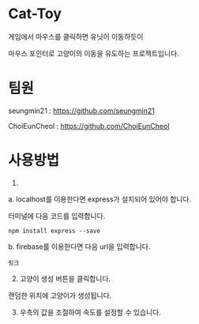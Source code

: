 # Cat-Toy
게임에서 마우스를 클릭하면 유닛이 이동하듯이 

마우스 포인터로 고양이의 이동을 유도하는 프로젝트입니다.
# 팀원
seungmin21 : https://github.com/seungmin21

ChoiEunCheol : https://github.com/ChoiEunCheol
# 사용방법
1.

a. localhost를 이용한다면 express가 설치되어 있어야 합니다.

터미널에 다음 코드를 입력합니다.

`npm install express --save`

b. firebase를 이용한다면 다음 url을 입력합니다.

`링크`

2. 고양이 생성 버튼을 클릭합니다.

랜덤한 위치에 고양이가 생성됩니다.

3. 우측의 값을 조절하여 속도를 설정할 수 있습니다.
